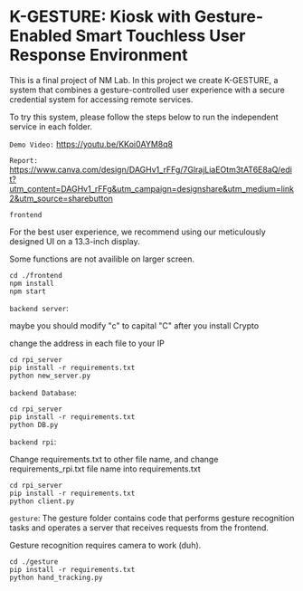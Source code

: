 # K-GESTURE: Kiosk with Gesture-Enabled Smart Touchless User Response Environment

This is a final project of NM Lab. In this project we create K-GESTURE, a system that combines a gesture-controlled user experience with a secure credential system for accessing remote services.

To try this system, please follow the steps below to run the independent service in each folder.

`Demo Video:` https://youtu.be/KKoi0AYM8q8

`Report:` https://www.canva.com/design/DAGHv1_rFFg/7GlrajLiaEOtm3tAT6E8aQ/edit?utm_content=DAGHv1_rFFg&utm_campaign=designshare&utm_medium=link2&utm_source=sharebutton  

`frontend`

For the best user experience, we recommend using our meticulously designed UI on a 13.3-inch display.

Some functions are not availible on larger screen.

```
cd ./frontend
npm install
npm start
```

`backend server`:

maybe you should modify "c" to capital "C" after you install Crypto

change the address in each file to your IP

```
cd rpi_server
pip install -r requirements.txt
python new_server.py
```


`backend Database`:
```
cd rpi_server
pip install -r requirements.txt
python DB.py
```


`backend rpi`:

Change requirements.txt to other file name, and change requirements_rpi.txt file name into requirements.txt

```
cd rpi_server
pip install -r requirements.txt
python client.py
```


`gesture`:
The gesture folder contains code that performs gesture recognition tasks and operates a server that receives requests from the frontend. 

Gesture recognition requires camera to work (duh).

```
cd ./gesture
pip install -r requirements.txt
python hand_tracking.py
```
